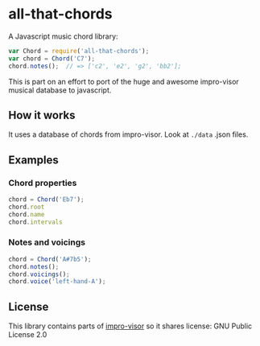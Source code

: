 # all-that-chords

A Javascript music chord library:

```js
var Chord = require('all-that-chords');
var chord = Chord('C7');
chord.notes();  // => ['c2', 'e2', 'g2', 'bb2'];
```

This is part on an effort to port of the huge and awesome impro-visor musical database to javascript.

## How it works

It uses a database of chords from impro-visor. Look at `./data` .json files.

## Examples

### Chord properties

```js
chord = Chord('Eb7');
chord.root
chord.name
chord.intervals
```

### Notes and voicings

```js
chord = Chord('A#7b5');
chord.notes();
chord.voicings();
chord.voice('left-hand-A');
```

## License

This library contains parts of [impro-visor](http://www.cs.hmc.edu/~keller/jazz/improvisor/)
so it shares license: GNU Public License 2.0
